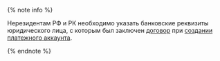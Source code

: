 {% note info %}

Нерезидентам РФ и РК необходимо указать банковские реквизиты юридического лица, с которым был заключен [договор](../../billing/concepts/contract.md) при [создании платежного аккаунта](../../billing/operations/create-new-account.md).

{% endnote %}